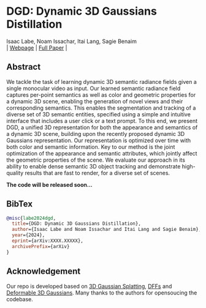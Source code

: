 # DGD: Dynamic 3D Gaussians Distillation

Isaac Labe, Noam Issachar, Itai Lang, Sagie Benaim<br>
| [Webpage](https://feature-3dgs.github.io/) | [Full Paper](https://arxiv.org/abs/2312.03203) |

## Abstract
We tackle the task of learning dynamic 3D semantic radiance fields given a single monocular video as input. Our learned semantic radiance field captures per-point semantics as well as color and geometric properties for a dynamic 3D scene, enabling the generation of novel views and their corresponding semantics. This enables the segmentation and tracking of a diverse set of 3D semantic entities, specified using a simple and intuitive interface that includes a user click or a text prompt. To this end, we present DGD, a unified 3D representation for both the appearance and semantics of a dynamic 3D scene, building upon the recently proposed dynamic 3D Gaussians representation. Our representation is optimized over time with both color and semantic information. Key to our method is the joint optimization of the appearance and semantic attributes, which jointly affect the geometric properties of the scene. We evaluate our approach in its ability to enable dense semantic 3D object tracking and demonstrate high-quality results that are fast to render, for a diverse set of scenes.

**The code will be released soon...**

## BibTex

```bibtex
@misc{labe2024dgd,
  title={DGD: Dynamic 3D Gaussians Distillation},
  author={Isaac Labe and Noam Issachar and Itai Lang and Sagie Benaim},
  year={2024},
  eprint={arXiv:XXXX.XXXXX},
  archivePrefix={arXiv}
}
```

## Acknowledgement

Our repo is developed based on [3D Gaussian Splatting](https://repo-sam.inria.fr/fungraph/3d-gaussian-splatting/), [DFFs](https://github.com/pfnet-research/distilled-feature-fields) and [Deformable 3D Gaussians](https://ingra14m.github.io/Deformable-Gaussians/). Many thanks to the authors for opensoucing the codebase.
